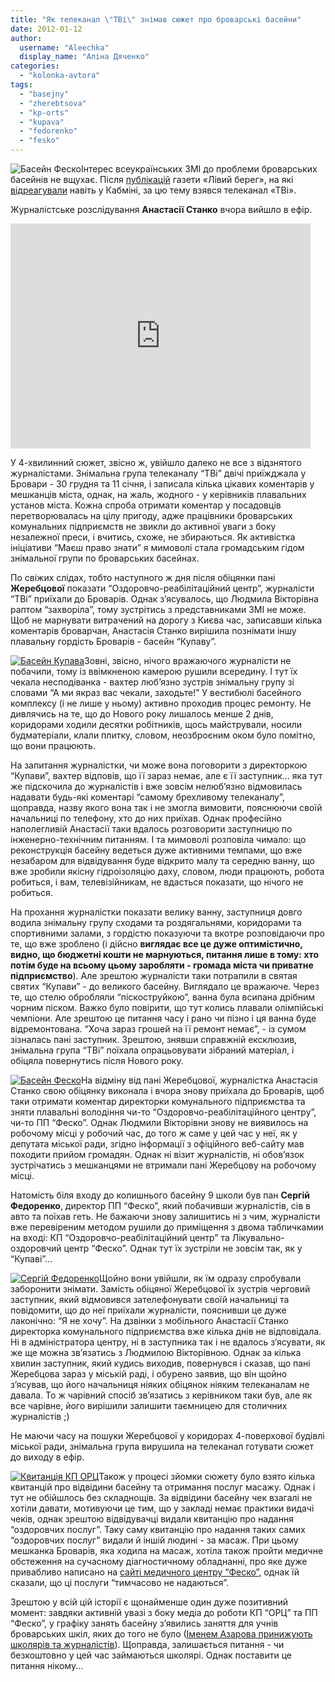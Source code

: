 ```yaml
---
title: "Як телеканал \"ТВі\" знімав сюжет про броварські басейни"
date: 2012-01-12
author: 
  username: "Aleechka"
  display_name: "Аліна Дяченко"
categories: 
  - "kolonka-avtora"
tags: 
  - "basejny"
  - "zherebtsova"
  - "kp-orts"
  - "kupava"
  - "fedorenko"
  - "fesko"
---
```


![](https://mpz.brovary.org/wp-content/uploads/2012/01/Басейн-Феско.jpg "Басейн Феско")Інтерес всеукраїнських ЗМІ до проблеми броварських басейнів не вщухає. Після [публікацій](http://lb.ua/news/2011/12/12/127585_imenem_azarova.html "Іменем Азарова") газети «Лівий берег», на які [відреагували](http://lb.ua/news/2011/12/14/128230_imenem_azarova_prinizhuyut_shkolyariv.html "Іменем Азарова - відповідь") навіть у Кабміні, за цю тему взявся телеканал «ТВі».

Журналістське розслідування **Анастасії Станко** вчора вийшло в ефір. <!--more-->

<iframe width="480" height="360" src="https://www.youtube.com/embed/nklwcJCt6Ls" frameborder="0" allowfullscreen></iframe>

У 4-хвилинний сюжет, звісно ж, увійшло далеко не все з відзнятого журналістами. Знімальна група телеканалу “ТВі” двічі приїжджала у Бровари - 30 грудня та 11 січня, і записала кілька цікавих коментарів у мешканців міста, однак, на жаль, жодного - у керівників плавальних установ міста. Кожна спроба отримати коментар у посадовців перетворювалась на цілу пригоду, адже працівники броварських комунальних підприємств не звикли до активної уваги з боку незалежної преси, і вчитись, схоже, не збираються. Як активістка ініціативи “Маєш право знати” я мимоволі стала громадським гідом знімальної групи по броварських басейнах.

По свіжих слідах, тобто наступного ж дня після обіцянки пані **Жеребцової** показати “Оздоровчо-реабілітаційний центр”, журналісти “ТВі” приїхали до Броварів. Однак з’ясувалось, що Людмила Вікторівна раптом “захворіла”, тому зустрітись з представниками ЗМІ не може. Щоб не марнувати витрачений на дорогу з Києва час, записавши кілька коментарів броварчан, Анастасія Станко вирішила познімати іншу плавальну гордість Броварів - басейн “Купаву”.

[![](https://mpz.brovary.org/wp-content/uploads/2012/01/Басейн-Купава.jpg "Басейн Купава")](https://mpz.brovary.org/wp-content/uploads/2012/01/Басейн-Купава.jpg)Зовні, звісно, нічого вражаючого журналісти не побачили, тому із ввімкненою камерою рушили всередину. І тут їх чекала несподіванка - вахтер люб’язно зустрів знімальну групу зі словами “А ми якраз вас чекали, заходьте!” У вестибюлі басейного комплексу (і не лише у ньому) активно проходив процес ремонту. Не дивлячись на те, що до Нового року лишалось менше 2 днів, коридорами ходили десятки робітників, щось майстрували, носили будматеріали, клали плитку, словом, неозброєним оком було помітно, що вони працюють.

На запитання журналістки, чи може вона поговорити з директоркою “Купави”, вахтер відповів, що її зараз немає, але є її заступник... яка тут же підскочила до журналістів і вже зовсім нелюб’язно відмовилась надавати будь-які коментарі “самому брехливому телеканалу”, щоправда, назву якого вона так і не змогла вимовити, пояснюючи своїй начальниці по телефону, хто до них приїхав. Однак професійно наполегливій Анастасії таки вдалось розговорити заступницю по інженерно-технічним питанням. І та мимоволі розповіла чимало: що реконструкція басейну ведеться дуже активними темпами, що вже незабаром для відвідування буде відкрито малу та середню ванну, що вже зробили якісну гідроізоляцію даху, словом, люди працюють, робота робиться, і вам, телевізійникам, не вдасться показати, що нічого не робиться.

На прохання журналістки показати велику ванну, заступниця довго водила знімальну групу сходами та роздягальнями, коридорами та спортивними залами, з гордістю показуючи та вкотре розповідаючи про те, що вже зроблено (і дійсно **виглядає все це дуже оптимістично, видно, що бюджетні кошти не марнуються, питання лише в тому: хто потім буде на всьому цьому заробляти - громада міста чи приватне підприємство**). Але зрештою журналісти таки потрапили в святая святих “Купави” - до великого басейну. Виглядало це вражаюче. Через те, що стелю обробляли “піскоструйкою”, ванна була всипана дрібним чорним піском. Важко було повірити, що тут колись плавали олімпійські чемпіони. Але зрештою це питання часу і рано чи пізно і ця ванна буде відремонтована. “Хоча зараз грошей на її ремонт немає”, - із сумом зізналась пані заступник. Зрештою, знявши справжній ексклюзив, знімальна група “ТВі” поїхала опрацьовувати зібраний матеріал, і обіцяла повернутись після Нового року.

[![](https://mpz.brovary.org/wp-content/uploads/2012/01/Басейн-Феско2.jpg "Басейн Феско")](https://mpz.brovary.org/wp-content/uploads/2012/01/Басейн-Феско2.jpg)На відміну від пані Жеребцової, журналістка Анастасія Станко свою обіцянку виконала і вчора знову приїхала до Броварів, щоб таки отримати коментар директорки комунального підприємства та зняти плавальні володіння чи-то “Оздоровчо-реабілітаційного центру”, чи-то ПП “Феско”. Однак Людмили Вікторівни знову не виявилось на робочому місці у робочий час, до того ж саме у цей час у неї, як у депутата міської ради, згідно інформації з офіційного веб-сайту мав походити прийом громадян. Однак ні візит журналістів, ні обов’язок зустрічатись з мешканцями не втримали пані Жеребцову на робочому місці.

Натомість біля входу до колишнього басейну 9 школи був пан **Сергій Федоренко**, директор ПП “Феско”, який побачивши журналістів, сів в авто та поїхав геть. Не бажаючи знову залишитись ні з чим, журналісти вже перевіреним методом рушили до приміщення з двома табличкамии на вході: КП “Оздоровчо-реабілітаційний центр” та Лікувально-оздоровчий центр “Феско”. Однак тут їх зустріли не зовсім так, як у “Купаві”...

[![](https://mpz.brovary.org/wp-content/uploads/2012/01/Сергій-Федоренко.jpg "Сергій Федоренко")](https://mpz.brovary.org/wp-content/uploads/2012/01/Сергій-Федоренко.jpg)Щойно вони увійшли, як їм одразу спробували заборонити знімати. Замість обіцяної Жеребцової їх зустрів черговий заступник, який відмовився зателефонувати своїй начальниці та повідомити, що до неї приїхали журналісти, пояснивши це дуже лаконічно: “Я не хочу”. На дзвінки з мобільного Анастасії Станко директорка комунального підприємства вже кілька днів не відповідала. Ні в адміністратора центру, ні в заступника так і не вдалось з’ясувати, як же ще можна зв’язатись з Людмилою Вікторівною. Однак за кілька хвилин заступник, який кудись виходив, повернувся і сказав, що пані Жеребцова зараз у міській раді, і обурено заявив, що він щойно з’ясував, що його начальниця ніяких обіцянок ніяким телеканалам не давала. То ж чарівний спосіб зв’язатись з керівником таки був, але як все чарівне, його вирішили залишити таємницею для столичних журналістів ;)

Не маючи часу на пошуки Жеребцової у коридорах 4-поверхової будівлі міської ради, знімальна група вирушила на телеканал готувати сюжет до виходу в ефір.

[![](https://mpz.brovary.org/wp-content/uploads/2012/01/Кватанція-КП-ОРЦ.jpg "Квитанція КП ОРЦ")](https://mpz.brovary.org/wp-content/uploads/2012/01/Кватанція-КП-ОРЦ.jpg)Також у процесі зйомки сюжету було взято кілька квитанцій про відвідини басейну та отримання послуг масажу. Однак і тут не обійшлось без складнощів. За відвідини басейну чек взагалі не хотіли давати, мотивуючи це тим, що у закладі немає практики видачі чеків, однак зрештою відвідувачці видали квитанцію про надання “оздоровчих послуг”. Таку саму квитанцію про надання таких самих “оздоровчих послуг” видали й іншій людині - за масаж. При цьому мешканка Броварів, яка ходила на масаж, хотіла також пройти медичне обстеження на сучасному діагностичному обладнанні, про яке дуже привабливо написано на [сайті медичного центру “Феско”](http://fesko.in.ua "ПП Феско Бровари"), однак їй сказали, що ці послуги “тимчасово не надаються”.

Зрештою у всій цій історії є щонайменше один дуже позитивний момент: завдяки активній увазі з боку медіа до роботи КП “ОРЦ” та ПП “Феско”, у графіку занять басейну з’явились заняття для учнів броварських шкіл, яких до того не було ([Іменем Азарова принижують школярів та журналістів](http://lb.ua/news/2011/12/14/128230_imenem_azarova_prinizhuyut_shkolyariv.html "Іменем Азарова")). Щоправда, залишається питання - чи безкоштовно у цей час займаються школярі. Однак поставити це питання нікому...
